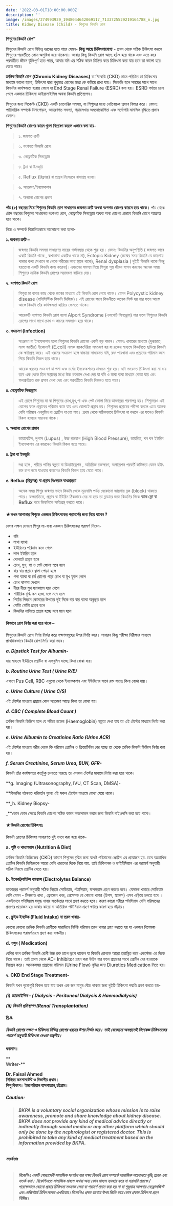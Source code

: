 ```yaml
---
date: '2022-03-01T18:00:00.000Z'
description: ''
image: /images/274993939_1948044642069117_7133725529219164788_n.jpg
title: Kidney Disease (Child) - শিশুদের কিডনি রোগ
---
```




**শিশুদের কিডনি রোগ"**  
  
শিশুদের কিডনি রোগ বিভিন্ন ধরনের হতে পারে যেমন- **কিছু আছে চিকিৎসাযোগ্য** - প্রথম থেকে সঠিক চিকিৎসা করলে শিশুদের পরবর্তীতে কোন অসুবিধা হয়ে থাকেনা। আবার কিছু কিডনি রোগ আছে হঠাৎ হয়ে থাকে এবং এতে করে পরবর্তীতে জীবন ঝুঁকিপূর্ণ হতে পারে, আবার যদি এর সঠিক কারন চিহ্নিত করে চিকিৎসা করা যায় তবে তা ভালো হয়ে যেতে পারে।

**ক্রনিক কিডনি রোগ (Chronic Kidney Diseases)** যা সিকেডি (CKD) নামে পরিচিত তা চিকিৎসার মাধ্যমে ভালো হয়না, চিকিৎসা দ্বারা শুধুমাত্র রোগের মাত্রা কে কমিয়ে রাখা যায়। সিকেডি হলে সময়ের সাথে সাথে কিডনির কার্যক্ষমতা হারায় ফেলে যা End Stage Renal Failure (ESRD) বলা হয়। ESRD পর্যায়ে চলে গেলে একমাত্র চিকিৎসা ডাইয়ালাইসিস অথবা কিডনি প্রতিস্থাপন।

শিশুদের জন্য সিকেডি (CKD) একটি চ্যালেঞ্জিং সমস্যা, যা শিশুদের মধ্যে নেতিবাচক প্রভাব বিস্তার করে। যেমনঃ পারিবারিক সম্পর্কে টানাপোড়ন, আচরণগত সমস্যা, পড়ালেখায় অমনোযোগিতা এবং সর্বোপরি মানসিক বৃদ্ধিতে প্রভাব ফেলে।

**শিশুদের কিডনি রোগের কারন গুলো বিশ্লেষণ করলে এভাবে বলা যায়-**

> ১. জন্মগত ত্রুটি

> ২. বংশগত কিডনি রোগ

> ৩. নেফ্রোটিক সিনড্রোম

> ৪. ট্রমা বা ইনজুরি

> ৫. Reflux (রিফ্লাক্স) বা প্রস্রাব নিঃসরনে বাধাগ্রস্থ হওয়া।

> ৬. সংক্রমণ/ইনফেকশন

> ৭. অন্যান্য রোগের প্রভাব

**পাঁচ (৫) বছরের নিচে শিশুদের কিডনি রোগ সাধারনত জন্মগত ত্রুটি অথবা বংশগত রোগের কারনে হয়ে থাকে।** পাঁচ থেকে চৌদ্দ বছরের শিশুদের সাধারনত বংশগত রোগ, নেফ্রোটিক সিনড্রোম অথবা অন্য রোগের প্রভাবে কিডনি রোগে আক্রান্ত হয়ে থাকে।

নিচে এ সম্পর্কে বিস্তারিতভাবে আলোচনা করা হলো-

**১. জন্মগত ত্রুটি –**

> জন্মগত কিডনি সমস্যা সাধারণত মায়ের গর্ভাবস্থায় থেকে শুরু হয়। যেমনঃ কিডনির অনুপস্থিতি ( জন্মগত ভাবে একটি কিডনি থাকে , কখনোবা একটিও থাকে না), Ectopic Kidney (জন্মের সময় কিডনি যে জায়গায় থাকার কথা সেখানে না থেকে শরীরের অন্য স্থানে থাকে), Renal dysplasia ( দুইটি কিডনি থাকে কিন্তু হয়তোবা একটি কিডনি কাজ করেনা)।এধরনের সমস্যা নিয়ে শিশুরা সুস্থ জীবন যাপন করলেও অনেক সময় শিশুদের ক্রনিক কিডনি রোগের সম্ভাববনা বাড়িয়ে দেয়।

**২. বংশগত কিডনি রোগ**

> শিশুরা মা বাবার কাছ থেকে জন্মের মাধ্যমে এই কিডনি রোগ পেয়ে থাকে। যেমন Polycystic kidney disease (পলিসিস্টিক কিডনি ডিজিজ)। এই রোগের ফলে কিডনীতে অনেক সিস্ট হয় যার ফলে আস্তে আস্তে কিডনি তাঁর কার্যক্ষমতা হারিয়ে ফেলতে থাকে।

> আরেকটি বংশগত কিডনি রোগ হলো Alport Syndrome (এলপোর্ট সিনড্রোম) যার ফলে শিশুদের কিডনি রোগের সাথে সাথে চোখ ও কানের সমস্যাও হয়ে থাকে।

**৩. সংক্রমণ (Infection)**

> সংক্রমণ বা ইনফেকশন হলো শিশুদের কিডনি রোগের একটি বড় কারন। যেমনঃ খাবারের মাধ্যমে (দুগ্ধজাত, মাংস জাতীয়) ইকোলাই (E.coli) নামক ব্যাকটেরিয়া সংক্রমণ হয় যা রক্তের মাধ্যমে কিডনিতে ছড়িয়ে কিডনি কে ক্ষতিগ্রস্থ করে। এই ধরনের সংক্রমণ হলে বাচ্চারা সাধারনত বমি, রক্ত পায়খানা এবং প্রস্রাবের পরিমান কমে গিয়ে কিডনি বিকল হয়ে থাকে।

> আরেক ধরনের সংক্রমণ যা গলা এবং চর্মের ইনফেকশনের মাধ্যমে শুরু হয়। যদি সময়মত চিকিৎসা করা না যায় তবে এক থেকে তিন সপ্তাহের মধ্যে উচ্চ রক্তচাপ দেখা দেয় যা বমি ও মাথা ব্যথা মাধ্যমে বোঝা যায় এবং ফলশ্রুতিতে রক্ত প্রসাব দেখা দেয় এবং পরবর্তীতে কিডনি বিকলও হতে পারে।

**৪. নেফ্রোটিক সিনড্রোম**

> এই রোগে শিশুদের মা বা শিশুদের চোখ,মুখ,পা এবং পেট ফোলা নিয়ে ডাক্তারের শরণাপন্ন হয়। শিশুদেরও এই রোগের ফলে প্রস্রাবের পরিমান কমে যায় এবং ঘোলাটে প্রস্রাব হয়। শিশুদের প্রস্রাবের পরীক্ষা করলে এতে অনেক বেশি পরিমান এলবুমিন বা প্রোটিন পাওয়া যায়। প্রথম থেকে সঠিকভাবে চিকিৎসা না করলে এর ফলেও কিডনি বিকল হওয়ার সম্ভাবনা থাকে।

**৭. অন্যান্য রোগের প্রভাব**

> ডায়াবেটিস, লুপাস (Lupus) , উচ্চ রক্তচাপ (High Blood Pressure), ডায়রিয়া, ঘন ঘন ইউরিন ইনফেকশন এর কারনেও কিডনি বিকল হতে পারে।

**৪. ট্রমা বা ইনজুরি**

> দগ্ধ হলে , শরীরে পানির স্বল্পতা বা ডিহাইড্রেশন , অতিরিক্ত রক্তক্ষরণ, অপারেশন পরবর্তী জটিলতা যেমন হটাৎ রক্ত চাপ কমে যাওয়ার কারনেও কিডনি বিকল হয়ে যেতে পারে।

**৫. Reflux (রিফ্লাক্স) বা প্রস্রাব নিঃসরনে বাধাগ্রস্থতা**

> অনেক সময় শিশুর জন্মগত ভাবে কিডনি থেকে মূত্রনালি পর্যন্ত যেকোনো জায়গায় ব্লক (block) থাকতে পারে। ফলশ্রুতিতে, প্রস্রাব বা ইউরিন ঠিকভাবে বের না হয়ে তা ব্লাডারে জমে কিডনির দিকে **ব্যাক ফ্লো বা Reflux** করে কিডনিকে ক্ষতিগ্রস্থ করতে পারে।

#### **★কখন আপানার শিশুকে একজন চিকিৎসকের পরামর্শের জন্য নিয়ে যাবেন ?**

যেসব লক্ষন দেখলে শিশুর মা-বাবা একজন চিকিৎসকের পরামর্শ নিবেন-

* বমি
* মাথা ব্যাথা
* ইউরিনের পরিমান কমে গেলে
* লাল ইউরিন হলে
* ঘোলাটে প্রস্রাব হলে
* চোখ, মুখ, পা ও পেট ফোলা মনে হলে
* বার বার প্রস্রাবে জ্বালা পোড়া হলে
* গলা ব্যাথা বা চর্ম রোগের পড়ে চোখ বা মুখ ফুলে গেলে
* চোখ ঝাপসা দেখলে
* ধীরে ধীরে মুখ ফ্যাকাসে হয়ে গেলে
* শারীরিক বৃদ্ধি কম হচ্ছে বলে মনে হলে
* পিঠের পিছনে কোমরের উপরের দুই দিকে বার বার ব্যাথা অনুভূত হলে
* ফোঁটা ফোঁটা প্রস্রাব হলে
* কিডনির নালিতে প্রস্রাব হচ্ছে বলে মনে হলে

#### কিভাবে রোগ নির্ণয় করা হয়ে থাকে –

শিশুদের কিডনি রোগ নির্ণয় নির্ভর করে লক্ষণসমূহের উপর ভিত্তি করে। সাধারন কিছু পরীক্ষা নিরীক্ষার মাধ্যমে প্রাথমিকভাবে কিডনি রোগ নির্ণয় করা সম্ভব।

**_a. Dipstick Test for Albumin-_**

যার মাধ্যমে ইউরিনে প্রোটিন বা এলবুমিন যাচ্ছে কিনা বোঝা যায়।

**_b. Routine Urine Test ( Urine R/E)_**

এখানে Pus Cell, RBC এগুলো থেকে ইনফেকশন এবং ইউরিনের সাথে রক্ত যাচ্ছে কিনা বোঝা যায়।

**_c. Urine Culture ( Urine C/S)_**

এই টেস্টের মাধ্যমে প্রস্রাবে কোন সংক্রমণ আছে কিনা তা বোঝা হয়।

**_d. CBC ( Complete Blood Count )_**

ক্রনিক কিডনি ডিজিস হলে যে শরীরে রক্তের (Haemoglobin) স্বল্পতা দেখা যায় তা এই টেস্টের মাধ্যমে নির্ণয় করা হয়।

**_e. Urine Albumin to Creatinine Ratio (Urine ACR)_**  
  
এই টেস্টের মাধ্যমে শরীর থেকে কি পরিমান প্রোটিন ও ক্রিয়েটিনিন বের হচ্ছে তা থেকে ক্রনিক কিডনি ডিজিস নির্ণয় করা হয়।

**_f. Serum Creatinine, Serum Urea, BUN, GFR-_**

কিডনি তাঁর কার্যক্ষমতা কতটুকু চালাতে পারছে তা এসকল টেস্টের মাধ্যমে নির্ণয় করা হয়ে থাকে।

**g. Imaging (Ultrasonography, IVU, CT Scan, DMSA)-  
  
**কিডনির গঠনগত পরিবর্তন গুলো এই সকল টেস্টের মাধ্যমে বোঝা যেয়ে থাকে।

**_h. Kidney Biopsy-  
  
_**কোন কোন ক্ষেত্রে কিডনি রোগের সঠিক কারন অবলোকন করার জন্য কিডনি বাইওপসি করা হয়ে থাকে।

#### **★কিডনি রোগের চিকিৎসাঃ**

কিডনি রোগের চিকিৎসা সাধারণত দুই ভাবে করা হয়ে থাকে-

**a. পুষ্টি ও খাদ্যাভ্যাস (Nutrition & Diet)**

ক্রনিক কিডনি ডিজিজের (CKD) কারণে শিশুদের বৃদ্ধির জন্য যথেষ্ট পরিমানের প্রোটিন এর প্রয়োজন হয়. তবে অত্যাধিক প্রোটিন কিডনি ডিজিজকে আরো বেশি খারাপের দিকে নিয়ে যায়. তাই চিকিৎসক ও ডাইটিসিয়ান এর পরামর্শ অনুযায়ী সঠিক নিয়মে প্রোটিন খেতে হয়।

**b. ইলেকট্রলাইটস ব্যাল্যান্স (Electrolytes Balance)**

ডাক্তারের পরামর্শ অনুযায়ী সঠিক নিয়মে সোডিয়াম, পটাসিয়াম, ফসফরাস গ্রহণ করতে হবে। যেসমস্ত খাবারে সোডিয়াম বেশি যেমন - টিনজাত খাদ্য , ফ্রোজেন খবর, প্রেসেসড যে কোনো খাবার (চিপস, স্ন্যাকস) এসব এড়িয়ে চলতে হবে । একইভাবে পটাসিয়াম সমৃদ্ধ খাবার সতর্কতার সাথে গ্রহণ করতে হবে। কারণ কারো শরীরে পটাসিয়াম বেশি পরিমানের গ্রহণের প্রয়োজন হয় আবার কারো বা অতিরিক্ত পটাসিয়াম গ্রহণ ক্ষতির কারণ হয়ে দাঁড়ায়।

**c. ফ্লুইড ইনটেক (Fluid Intake) বা তরল খাবার-**

কোনো কোনো ক্রনিক কিডনি রোগীকে সারাদিনে নির্দিষ্ঠ পরিমান তরল খাবার গ্রহণ করতে হয় যা একজন বিশেষজ্ঞ চিকিৎসকের পরামর্শক্রমে গ্রহণ করা বাঞ্চনীয়।

**d. ওষুধ ( Medication)**

বেশির ভাগ ক্রনিক কিডনি রোগী উচ্চ রক্ত চাপে ভুগে থাকেন যা কিডনি রোগকে আরো তরান্নিত করে এন্ডস্টেজ এর দিকে নিয়ে থাকে। তাই প্রথম থেকে AC- Inhibitor গ্রহন করা উচিৎ যার ফলে প্রস্রাবের সাথে প্রোটিন বের হওয়াকে নিয়ন্ত্রন করে। অনেকসময় প্রস্রাবের পরিমান (Urine Flow) বৃদ্ধির জন্য Diuretics Medication নিতে হয়।

**২. CKD End Stage Treatment-**

কিডনি যখন পুরোপুরি বিকল হয়ে যায় তখন এক জন মানুষ বেঁচে থাকার জন্য দুইটি চিকিৎসা পদ্ধতি গ্রহণ করতে হয়-

**_(i) ডায়লাইসিস – ( Dialysis - Peritoneal Dialysis & Haemodialysis)_**

**_(ii) কিডনি প্রতিস্থাপন (Renal Transplantation)_**

#### **ব্রি.দ্র.**

##### **কিডনি রোগের লক্ষন ও চিকিৎসা বিভিন্ন রোগের ধরনের উপর নির্ভর করে। তাই যেকোনো অবস্থাতেই বিশেষজ্ঞ চিকিৎসকের পরামর্শ অনুযায়ী চিকিৎসা নেওয়া বাঞ্ছনীয়।**

**ধন্যবাদ।**

**  
Writer-**

  
**Dr. Faisal Ahmed  
সিনিয়র কনসালটেন্ট ও বিভাগীয় প্রধান।  
শিশু বিভাগ। ইমপেরিয়াল হাসপাতাল,চট্টগ্রাম।**

##### **Caution:**

> ###### **BKPA is a voluntary social organization whose mission is to raise awareness, promote and share knowledge about kidney disease. BKPA does not provide any kind of medical advice directly or indirectly through social media or any other platform which should only be done by the nephrologist or registered doctor. This is prohibited to take any kind of medical treatment based on the information provided by BKPA.**

###### **সতর্কতাঃ**

> ###### **বিকেপিএ একটি স্বেচ্ছাসেবী সামাজিক সংগঠন যার লক্ষ্য কিডনি রোগ সম্পর্কে সামাজিক সচেতনতা বৃদ্ধি,প্রচার এবং সতর্ক করা। বিকেপিএতে সামাজিক মাধ্যম অথবা অন্য কোন মাধ্যম ব্যবহার করে বা সরাসরি প্রত্যক্ষ / পরোক্ষভাবে কোনো প্রকার চিকিৎসা সংক্রান্ত সেবা বা পরামর্শ প্রদান করা হয় না যা শুধুমাত্র আপনার নেফ্রোলজিস্ট এবং রেজিস্টার্ড চিকিৎসকের এখতিয়ার।বিকেপিএ প্রদত্ত তথ্যের উপর ভিত্তি করে কোন প্রকার চিকিৎসা গ্রহণ নিষিদ্ধ।**
